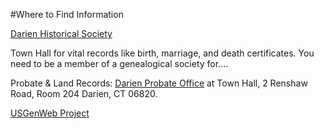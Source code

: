 



#Where to Find Information

[Darien Historical Society](http://www.darienhistorical.org/ "Darien Historical Society")

Town Hall for vital records like birth, marriage, and death certificates. You need to be a member of a genealogical society for....

Probate & Land Records: [Darien Probate Office](http://www.darienct.gov/probate "Probate Court Office") at Town Hall, 2 Renshaw Road, Room 204 Darien, CT 06820. 

[USGenWeb Project](http://www.ctgenweb.org/county/cofairfield/pages/darien/darien_index.htm "USGenWeb Project")